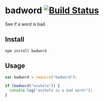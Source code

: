 # badword [![Build Status](https://travis-ci.org/jbuck/badword.png)](https://travis-ci.org/jbuck/badword)

See if a word is bad

## Install

`npm install badword`

## Usage

```javascript
var badword = require("badword");

if (badword("asshole")) {
  console.log("asshole is a bad word!");
}
```
